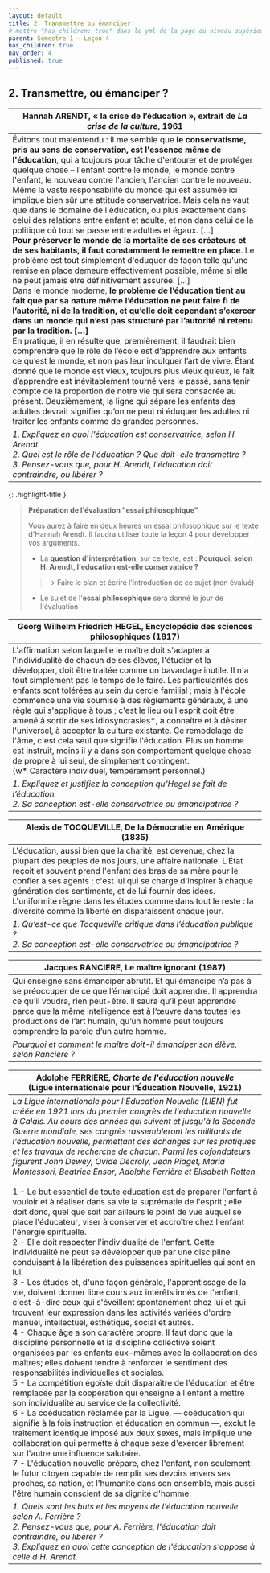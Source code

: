 ```yaml
---
layout: default
title: 2. Transmettre ou émanciper
# mettre "has_children: true" dans le yml de la page du niveau supérieur
parent: Semestre 1 – Leçon 4
has_children: true
nav_order: 4
published: true
---
```

## 2. Transmettre, ou émanciper ?

| **Hannah ARENDT, « la crise de l’éducation », extrait de** ***La crise de la culture*,** **1961** |
| ------------------------------------------------------------ |
| Évitons tout malentendu : il me semble que **le conservatisme, pris au sens de conservation, est l'essence même de l'éducation**, qui a toujours pour tâche d'entourer et de protéger quelque chose – l'enfant contre le monde, le monde contre l'enfant, le nouveau contre l'ancien, l'ancien contre le nouveau. Même la vaste responsabilité du monde qui est assumée ici implique bien sûr une attitude conservatrice. Mais cela ne vaut que dans le domaine de l'éducation, ou plus exactement dans celui des relations entre enfant et adulte, et non dans celui de la politique où tout se passe entre adultes et égaux. […] <br/>**Pour préserver le monde de la mortalité de ses créateurs et de ses habitants, il faut constamment le remettre en place**. Le problème est tout simplement d'éduquer de façon telle qu'une remise en place demeure effectivement possible, même si elle ne peut jamais être définitivement assurée.  […]<br/>Dans le monde moderne, **le problème de l’éducation tient au fait que par sa nature même l’éducation ne peut faire fi de l’autorité, ni de la tradition, et qu’elle doit cependant s’exercer dans un monde qui n’est pas structuré par l’autorité ni retenu par la tradition. […]**<br/>En pratique, il en résulte que, premièrement, il faudrait bien comprendre que le rôle de l’école est d’apprendre aux enfants ce qu’est le monde, et non pas leur inculquer l’art de vivre. Étant donné que le monde est vieux, toujours plus vieux qu’eux, le fait d’apprendre est inévitablement tourné vers le passé, sans tenir compte de la proportion de notre vie qui sera consacrée au présent. Deuxièmement, la ligne qui sépare les enfants des adultes devrait signifier qu’on ne peut ni éduquer les adultes ni traiter les enfants comme de grandes personnes. |
| *1. Expliquez en quoi l'éducation est conservatrice, selon H. Arendt.<br />2.  Quel est le rôle de l'éducation ? Que doit-elle transmettre ?<br />3.  Pensez-vous que, pour H. Arendt, l'éducation doit contraindre, ou libérer ?* |

{: .highlight-title }
> **Préparation de l'évaluation "essai philosophique"**
>
> Vous aurez à faire en deux heures un essai philosophique sur le texte d'Hannah Arendt. Il faudra utiliser toute la leçon 4 pour développer vos arguments.
> - La **question d'interprétation**, sur ce texte, est : **Pourquoi, selon H. Arendt, l'education est-elle conservatrice ?**
>> -> Faire le plan et écrire l'introduction de ce sujet (non évalué)
> - Le sujet de l'**essai philosophique** sera donné le jour de l'évaluation

| Georg Wilhelm Friedrich HEGEL, Encyclopédie des sciences philosophiques (1817) |
| ------------------------------------------------------------ |
| L'affirmation selon laquelle le maître doit s'adapter à l'individualité de chacun de ses élèves, l'étudier et la développer, doit être traitée comme un bavardage inutile. Il n'a tout simplement pas le temps de le faire. Les particularités des enfants sont tolérées au sein du cercle familial ; mais à l'école commence une vie soumise à des règlements généraux, à une règle qui s'applique à tous ; c'est le lieu où l'esprit doit être amené à sortir de ses idiosyncrasies*, à connaître et à désirer l'universel, à accepter la culture existante. Ce remodelage de l'âme, c'est cela seul que signifie l'éducation. Plus un homme est instruit, moins il y a dans son comportement quelque chose de propre à lui seul, de simplement contingent. <br> (w* Caractère individuel, tempérament personnel.)|
| *1. Expliquez et justifiez la conception qu’Hegel se fait de l’éducation. <br> 2. Sa conception est-elle conservatrice ou émancipatrice ?* |

| Alexis de TOCQUEVILLE, De la Démocratie en Amérique (1835) |
| ------------------------------------------------------------ |
| L'éducation, aussi bien que la charité, est devenue, chez la plupart des peuples de nos jours, une affaire nationale. L'État reçoit et souvent prend l'enfant des bras de sa mère pour le confier à ses agents ; c'est lui qui se charge d'inspirer à chaque génération des sentiments, et de lui fournir des idées. L'uniformité règne dans les études comme dans tout le reste : la diversité comme la liberté en disparaissent chaque jour.|
| *1. Qu’est-ce que Tocqueville critique dans l’éducation publique ? <br> 2. Sa conception est-elle conservatrice ou émancipatrice ?* |

| Jacques RANCIERE, Le maître ignorant (1987) |
| ------------------------------------------------------------ |
| Qui enseigne sans émanciper abrutit. Et qui émancipe n’a pas à se préoccuper de ce que l’émancipé doit apprendre. Il apprendra ce qu’il voudra, rien peut-être. Il saura qu’il peut apprendre parce que la même intelligence est à l’œuvre dans toutes les productions de l’art humain, qu’un homme peut toujours comprendre la parole d’un autre homme.|
| *Pourquoi et comment le maître doit-il émanciper son élève, selon Rancière ?* |

| Adolphe FERRIÈRE, *Charte de l'éducation nouvelle* <br> (Ligue internationale pour l'Éducation Nouvelle, 1921) |
| ------------------------------------------------------------ |
| *La Ligue internationale pour l'Éducation Nouvelle (LIEN) fut créée en 1921 lors du premier congrès de l'éducation nouvelle à Calais. Au cours des années qui suivent et jusqu'à la Seconde Guerre mondiale, ses congrès rassembleront les militants de l'éducation nouvelle, permettant des échanges sur les pratiques et les travaux de recherche de chacun. Parmi les cofondateurs figurent John Dewey, Ovide Decroly, Jean Piaget, Maria Montessori, Beatrice Ensor, Adolphe Ferrière et Elisabeth Rotten.*<br /><br />1 - Le but essentiel de toute éducation est de préparer l'enfant à vouloir et à réaliser dans sa vie la suprématie de l'esprit ; elle doit donc, quel que soit par ailleurs le point de vue auquel se place l'éducateur, viser à conserver et accroître chez l'enfant l'énergie spirituelle. <br/>2 - Elle doit respecter l'individualité de l'enfant. Cette individualité ne peut se développer que par une discipline conduisant à la libération des puissances spirituelles qui sont en lui. <br/>3 - Les études et, d'une façon générale, l'apprentissage de la vie, doivent donner libre cours aux intérêts innés de l'enfant, c'est-à-dire ceux qui s'éveillent spontanément chez lui et qui trouvent leur expression dans les activités variées d'ordre manuel, intellectuel, esthétique, social et autres. <br/>4 - Chaque âge a son caractère propre. Il faut donc que la discipline personnelle et la discipline collective soient organisées par les enfants eux-mêmes avec la collaboration des maîtres; elles doivent tendre à renforcer le sentiment des responsabilités individuelles et sociales. <br/>5 - La compétition égoïste doit disparaître de l'éducation et être remplacée par la coopération qui enseigne à l'enfant à mettre son individualité au service de la collectivité. <br/>6 - La coéducation réclamée par la Ligue, — coéducation qui signifie à la fois instruction et éducation en commun —, exclut le traitement identique imposé aux deux sexes, mais implique une collaboration qui permette à chaque sexe d'exercer librement sur l'autre une influence salutaire. <br/>7 - L'éducation nouvelle prépare, chez l'enfant, non seulement le futur citoyen capable de remplir ses devoirs envers ses proches, sa nation, et l'humanité dans son ensemble, mais aussi l'être humain conscient de sa dignité d'homme. |
| *1. Quels sont les buts et les moyens de l'éducation nouvelle selon A. Ferrière  ?<br />2. Pensez-vous que, pour A. Ferrière, l'éducation doit contraindre, ou libérer ?<br />3.  Expliquez en quoi cette conception de l'éducation s'oppose à celle d'H. Arendt.* |

